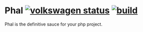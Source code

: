Phal [![volkswagen status](https://auchenberg.github.io/volkswagen/volkswargen_ci.svg?v=1)](https://github.com/auchenberg/volkswagen)
[![build](https://github.com/aparraga/phal/actions/workflows/build.yml/badge.svg)](https://github.com/aparraga/phal/actions/workflows/build.yml)
=====

Phal is the definitive sauce for your php project. 
